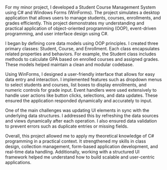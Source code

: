 For my minor project, I developed a Student Course Management System using C# and Windows Forms (WinForms). The project simulates a desktop application that allows users to manage students, courses, enrollments, and grades efficiently. This project demonstrates my understanding and practical application of object-oriented programming (OOP), event-driven programming, and user interface design using C#.

I began by defining core data models using OOP principles. I created three primary classes: Student, Course, and Enrollment. Each class encapsulates related properties and behaviors. For example, the Student class includes methods to calculate GPA based on enrolled courses and assigned grades. These models helped maintain a clean and modular codebase.

Using WinForms, I designed a user-friendly interface that allows for easy data entry and interaction. I implemented features such as dropdown menus to select students and courses, list boxes to display enrollments, and numeric controls for grade input. Event handlers were used extensively to handle user actions like button clicks, selections, and data updates. These ensured the application responded dynamically and accurately to input.

One of the main challenges was updating UI elements in sync with the underlying data structures. I addressed this by refreshing the data sources and views dynamically after each operation. I also ensured data validation to prevent errors such as duplicate entries or missing fields.

Overall, this project allowed me to apply my theoretical knowledge of C# programming in a practical context. It strengthened my skills in class design, collection management, form-based application development, and real-time data handling. Additionally, working with a structured UI framework helped me understand how to build scalable and user-centric applications.

